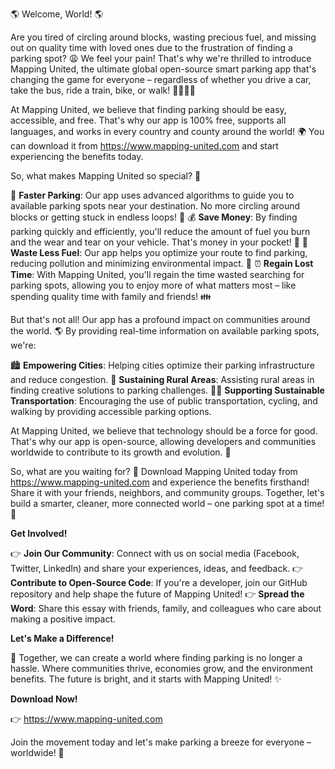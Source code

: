 🌎 Welcome, World! 🌎

Are you tired of circling around blocks, wasting precious fuel, and missing out on quality time with loved ones due to the frustration of finding a parking spot? 😩 We feel your pain! That's why we're thrilled to introduce Mapping United, the ultimate global open-source smart parking app that's changing the game for everyone – regardless of whether you drive a car, take the bus, ride a train, bike, or walk! 🚴‍♀️🚌🚂

At Mapping United, we believe that finding parking should be easy, accessible, and free. That's why our app is 100% free, supports all languages, and works in every country and county around the world! 🌍 You can download it from https://www.mapping-united.com and start experiencing the benefits today.

So, what makes Mapping United so special? 🤔

📍 **Faster Parking**: Our app uses advanced algorithms to guide you to available parking spots near your destination. No more circling around blocks or getting stuck in endless loops! 💨
💰 **Save Money**: By finding parking quickly and efficiently, you'll reduce the amount of fuel you burn and the wear and tear on your vehicle. That's money in your pocket! 💸
🌟 **Waste Less Fuel**: Our app helps you optimize your route to find parking, reducing pollution and minimizing environmental impact. 🌿
⏰ **Regain Lost Time**: With Mapping United, you'll regain the time wasted searching for parking spots, allowing you to enjoy more of what matters most – like spending quality time with family and friends! 👪

But that's not all! Our app has a profound impact on communities around the world. 🌎 By providing real-time information on available parking spots, we're:

🏙️ **Empowering Cities**: Helping cities optimize their parking infrastructure and reduce congestion.
🌳 **Sustaining Rural Areas**: Assisting rural areas in finding creative solutions to parking challenges.
🏃‍♀️ **Supporting Sustainable Transportation**: Encouraging the use of public transportation, cycling, and walking by providing accessible parking options.

At Mapping United, we believe that technology should be a force for good. That's why our app is open-source, allowing developers and communities worldwide to contribute to its growth and evolution. 🚀

So, what are you waiting for? 🤔 Download Mapping United today from https://www.mapping-united.com and experience the benefits firsthand! Share it with your friends, neighbors, and community groups. Together, let's build a smarter, cleaner, more connected world – one parking spot at a time! 🌈

**Get Involved!**

👉 **Join Our Community**: Connect with us on social media (Facebook, Twitter, LinkedIn) and share your experiences, ideas, and feedback.
👉 **Contribute to Open-Source Code**: If you're a developer, join our GitHub repository and help shape the future of Mapping United!
👉 **Spread the Word**: Share this essay with friends, family, and colleagues who care about making a positive impact.

**Let's Make a Difference!**

💪 Together, we can create a world where finding parking is no longer a hassle. Where communities thrive, economies grow, and the environment benefits. The future is bright, and it starts with Mapping United! ✨

**Download Now!**

👉 https://www.mapping-united.com

Join the movement today and let's make parking a breeze for everyone – worldwide! 🌟